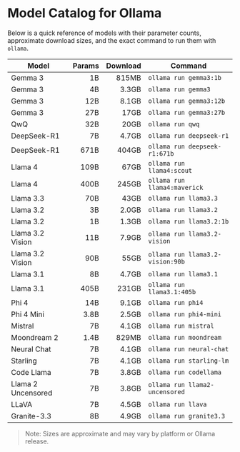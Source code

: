 # Model Catalog for Ollama

Below is a quick reference of models with their parameter counts, approximate download sizes, and the exact command to run them with `ollama`.

| Model | Params | Download | Command |
| --- | ---: | ---: | --- |
| Gemma 3 | 1B | 815MB | `ollama run gemma3:1b` |
| Gemma 3 | 4B | 3.3GB | `ollama run gemma3` |
| Gemma 3 | 12B | 8.1GB | `ollama run gemma3:12b` |
| Gemma 3 | 27B | 17GB | `ollama run gemma3:27b` |
| QwQ | 32B | 20GB | `ollama run qwq` |
| DeepSeek-R1 | 7B | 4.7GB | `ollama run deepseek-r1` |
| DeepSeek-R1 | 671B | 404GB | `ollama run deepseek-r1:671b` |
| Llama 4 | 109B | 67GB | `ollama run llama4:scout` |
| Llama 4 | 400B | 245GB | `ollama run llama4:maverick` |
| Llama 3.3 | 70B | 43GB | `ollama run llama3.3` |
| Llama 3.2 | 3B | 2.0GB | `ollama run llama3.2` |
| Llama 3.2 | 1B | 1.3GB | `ollama run llama3.2:1b` |
| Llama 3.2 Vision | 11B | 7.9GB | `ollama run llama3.2-vision` |
| Llama 3.2 Vision | 90B | 55GB | `ollama run llama3.2-vision:90b` |
| Llama 3.1 | 8B | 4.7GB | `ollama run llama3.1` |
| Llama 3.1 | 405B | 231GB | `ollama run llama3.1:405b` |
| Phi 4 | 14B | 9.1GB | `ollama run phi4` |
| Phi 4 Mini | 3.8B | 2.5GB | `ollama run phi4-mini` |
| Mistral | 7B | 4.1GB | `ollama run mistral` |
| Moondream 2 | 1.4B | 829MB | `ollama run moondream` |
| Neural Chat | 7B | 4.1GB | `ollama run neural-chat` |
| Starling | 7B | 4.1GB | `ollama run starling-lm` |
| Code Llama | 7B | 3.8GB | `ollama run codellama` |
| Llama 2 Uncensored | 7B | 3.8GB | `ollama run llama2-uncensored` |
| LLaVA | 7B | 4.5GB | `ollama run llava` |
| Granite-3.3 | 8B | 4.9GB | `ollama run granite3.3` |

> Note: Sizes are approximate and may vary by platform or Ollama release.

